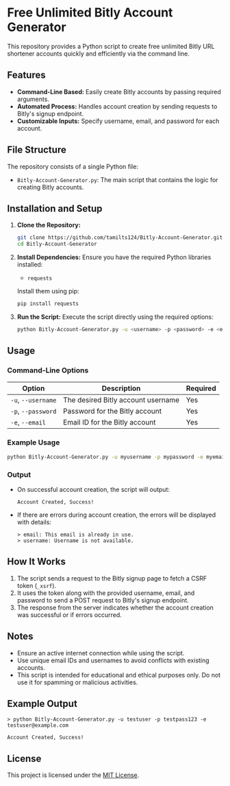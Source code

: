 # Free Unlimited Bitly Account Generator

This repository provides a Python script to create free unlimited Bitly URL shortener accounts quickly and efficiently via the command line.

## Features

- **Command-Line Based:** Easily create Bitly accounts by passing required arguments.
- **Automated Process:** Handles account creation by sending requests to Bitly's signup endpoint.
- **Customizable Inputs:** Specify username, email, and password for each account.

## File Structure

The repository consists of a single Python file:

- `Bitly-Account-Generator.py`: The main script that contains the logic for creating Bitly accounts.

## Installation and Setup

1. **Clone the Repository:**
   ```bash
   git clone https://github.com/tamilts124/Bitly-Account-Generator.git
   cd Bitly-Account-Generator
   ```

2. **Install Dependencies:**
   Ensure you have the required Python libraries installed:
   - `requests`

   Install them using pip:
   ```bash
   pip install requests
   ```

3. **Run the Script:**
   Execute the script directly using the required options:
   ```bash
   python Bitly-Account-Generator.py -u <username> -p <password> -e <email>
   ```

## Usage

### Command-Line Options

| Option       | Description                       | Required |
|--------------|-----------------------------------|----------|
| `-u`, `--username` | The desired Bitly account username | Yes      |
| `-p`, `--password` | Password for the Bitly account     | Yes      |
| `-e`, `--email`    | Email ID for the Bitly account     | Yes      |

### Example Usage

```bash
python Bitly-Account-Generator.py -u myusername -p mypassword -e myemail@example.com
```

### Output

- On successful account creation, the script will output:
  ```plaintext
  Account Created, Success!
  ```
- If there are errors during account creation, the errors will be displayed with details:
  ```plaintext
  > email: This email is already in use.
  > username: Username is not available.
  ```

## How It Works

1. The script sends a request to the Bitly signup page to fetch a CSRF token (`_xsrf`).
2. It uses the token along with the provided username, email, and password to send a POST request to Bitly's signup endpoint.
3. The response from the server indicates whether the account creation was successful or if errors occurred.

## Notes

- Ensure an active internet connection while using the script.
- Use unique email IDs and usernames to avoid conflicts with existing accounts.
- This script is intended for educational and ethical purposes only. Do not use it for spamming or malicious activities.

## Example Output

```plaintext
> python Bitly-Account-Generator.py -u testuser -p testpass123 -e testuser@example.com

Account Created, Success!
```

## License

This project is licensed under the [MIT License](LICENSE).

